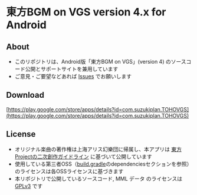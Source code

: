 # 東方BGM on VGS version 4.x for Android

## About

- このリポジトリは、Android版「東方BGM on VGS」(version 4) のソースコード公開とサポートサイトを兼用しています
- ご意見・ご要望などあれば [Issues](https://github.com/suzukiplan/tohovgs4-android/issues) でお願いします

## Download

[https://play.google.com/store/apps/details?id=com.suzukiplan.TOHOVGS](https://play.google.com/store/apps/details?id=com.suzukiplan.TOHOVGS)

## License

- オリジナル楽曲の著作権は上海アリス幻樂団に帰属し、本アプリは [東方Projectの二次創作ガイドライン](https://touhou-project.news/guideline/) に基づいて公開しています
- 使用している第三者OSS（[build.gradle](https://github.com/suzukiplan/tohovgs4-android/blob/master/app/build.gradle)のdependenciesセクションを参照）のライセンスは各OSSライセンスに基づきます
- 本リポジトリで公開しているソースコード, MML データ のライセンスは [GPLv3](LICENSE.txt) です

